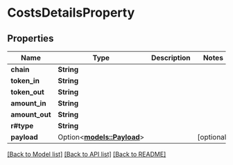 # CostsDetailsProperty

## Properties

Name | Type | Description | Notes
------------ | ------------- | ------------- | -------------
**chain** | **String** |  | 
**token_in** | **String** |  | 
**token_out** | **String** |  | 
**amount_in** | **String** |  | 
**amount_out** | **String** |  | 
**r#type** | **String** |  | 
**payload** | Option<[**models::Payload**](Payload.md)> |  | [optional]

[[Back to Model list]](../README.md#documentation-for-models) [[Back to API list]](../README.md#documentation-for-api-endpoints) [[Back to README]](../README.md)


